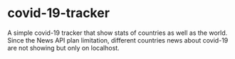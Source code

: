 # covid-19-tracker
A simple covid-19 tracker that show stats of countries as well as the world.
Since the News API plan limitation, different countries news about covid-19 are not showing but only on localhost. 
